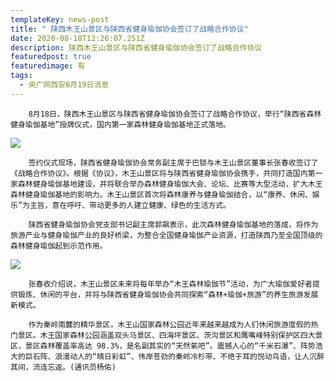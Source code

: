```yaml
---
templateKey: news-post
title: " 陕西木王山景区与陕西省健身瑜伽协会签订了战略合作协议"
date: 2020-08-18T12:26:07.251Z
description: 陕西木王山景区与陕西省健身瑜伽协会签订了战略合作协议
featuredpost: true
featuredimage: 有
tags:
  - 央广网西安8月19日消息
---
```


        8月18日，陕西木王山景区与陕西省健身瑜伽协会签订了战略合作协议，举行“陕西省森林健身瑜伽基地”授牌仪式，国内第一家森林健身瑜伽基地正式落地。

![](https://demotry.oss-cn-beijing.aliyuncs.com/%E5%A4%AE%E5%B9%BF%E7%BD%91%E8%A5%BF%E5%AE%898%E6%9C%8819%E6%97%A5%E6%B6%88%E6%81%AF/1.png)

        签约仪式现场，陕西省健身瑜伽协会常务副主席于巴锁与木王山景区董事长张春收签订了《战略合作协议》。根据《协议》，木王山景区将与陕西省健身瑜伽协会携手，共同打造国内第一家森林健身瑜伽基地建设，并将联合举办森林健身瑜伽大会、论坛、比赛等大型活动，扩大木王森林健身瑜伽基地的影响力。木王山景区首次将森林康养与健身瑜伽结合，以“康养、休闲、娱乐”为主旨，意在呼吁、带动更多的人建立健康、绿色的生活方式。

        陕西省健身瑜伽协会党支部书记副主席郭飙表示，此次森林健身瑜伽基地的落成，将作为旅游产业与健身瑜伽产业的良好桥梁，为整合全国健身瑜伽产业资源，打造陕西乃至全国顶级的森林健身瑜伽起到示范作用。

![](https://demotry.oss-cn-beijing.aliyuncs.com/%E5%A4%AE%E5%B9%BF%E7%BD%91%E8%A5%BF%E5%AE%898%E6%9C%8819%E6%97%A5%E6%B6%88%E6%81%AF/2.png)

        张春收介绍说，木王山景区未来将每年举办“木王森林瑜伽节”活动，为广大瑜伽爱好者提供锻炼、休闲的平台，并将与陕西省健身瑜伽协会共同探索“森林+瑜伽+旅游”的养生旅游发展新模式。

        作为秦岭南麓的精华景区，木王山国家森林公园近年来越来越成为人们休闲旅游度假的热门景区。木王国家森林公园涵盖双头马景区、四海坪景区、茨沟景区和鹰嘴峰特别保护区四大景区，景区森林覆盖率高达 98.3%，是名副其实的“天然氧吧”。震撼人心的“千米石瀑”、阵势浩大的巨石阵、浪漫动人的“晴日彩虹”、伟岸苍劲的秦岭冷杉带、不绝于耳的悦动鸟语，让人沉醉其间，流连忘返。(通讯员杨佑)

